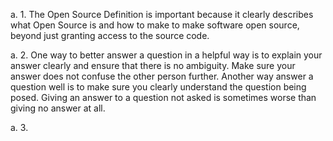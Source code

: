 a. 1. The Open Source Definition is important because it clearly describes what Open Source is and how to make to make software open source, beyond just granting access to the source code.

a. 2. One way to better answer a question in a helpful way is to explain your answer clearly and ensure that there is no ambiguity. Make sure your answer does not confuse the other person further. Another way answer a question well is to make sure you clearly understand the question being posed. Giving an answer to a question not asked is sometimes worse than giving no answer at all.

a. 3.   
